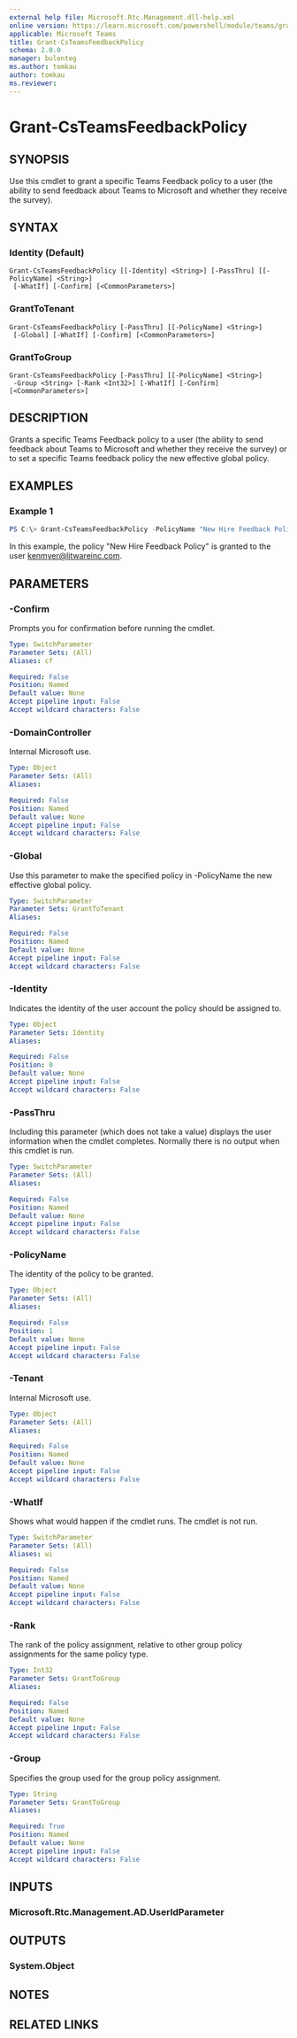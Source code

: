 ```yaml
---
external help file: Microsoft.Rtc.Management.dll-help.xml
online version: https://learn.microsoft.com/powershell/module/teams/grant-csteamsfeedbackpolicy
applicable: Microsoft Teams
title: Grant-CsTeamsFeedbackPolicy
schema: 2.0.0
manager: bulenteg
ms.author: tomkau
author: tomkau
ms.reviewer:
---
```


# Grant-CsTeamsFeedbackPolicy

## SYNOPSIS

Use this cmdlet to grant a specific Teams Feedback policy to a user (the ability to send feedback about Teams to Microsoft and whether they receive the survey).

## SYNTAX

### Identity (Default)
```
Grant-CsTeamsFeedbackPolicy [[-Identity] <String>] [-PassThru] [[-PolicyName] <String>]
 [-WhatIf] [-Confirm] [<CommonParameters>]
```

### GrantToTenant
```
Grant-CsTeamsFeedbackPolicy [-PassThru] [[-PolicyName] <String>]
 [-Global] [-WhatIf] [-Confirm] [<CommonParameters>]
```

### GrantToGroup
```
Grant-CsTeamsFeedbackPolicy [-PassThru] [[-PolicyName] <String>]
 -Group <String> [-Rank <Int32>] [-WhatIf] [-Confirm] [<CommonParameters>]
```

## DESCRIPTION
Grants a specific Teams Feedback policy to a user (the ability to send feedback about Teams to Microsoft and whether they receive the survey) or to set a specific Teams feedback policy the new effective global policy.

## EXAMPLES

### Example 1
```powershell
PS C:\> Grant-CsTeamsFeedbackPolicy -PolicyName "New Hire Feedback Policy" -Identity kenmyer@litwareinc.com
```

In this example, the policy "New Hire Feedback Policy" is granted to the user kenmyer@litwareinc.com.

## PARAMETERS

### -Confirm
Prompts you for confirmation before running the cmdlet.

```yaml
Type: SwitchParameter
Parameter Sets: (All)
Aliases: cf

Required: False
Position: Named
Default value: None
Accept pipeline input: False
Accept wildcard characters: False
```

### -DomainController
Internal Microsoft use.

```yaml
Type: Object
Parameter Sets: (All)
Aliases:

Required: False
Position: Named
Default value: None
Accept pipeline input: False
Accept wildcard characters: False
```

### -Global
Use this parameter to make the specified policy in -PolicyName the new effective global policy.

```yaml
Type: SwitchParameter
Parameter Sets: GrantToTenant
Aliases:

Required: False
Position: Named
Default value: None
Accept pipeline input: False
Accept wildcard characters: False
```

### -Identity
Indicates the identity of the user account the policy should be assigned to. 

```yaml
Type: Object
Parameter Sets: Identity
Aliases:

Required: False
Position: 0
Default value: None
Accept pipeline input: False
Accept wildcard characters: False
```

### -PassThru
Including this parameter (which does not take a value) displays the user information when the cmdlet completes. Normally there is no output when this cmdlet is run.

```yaml
Type: SwitchParameter
Parameter Sets: (All)
Aliases:

Required: False
Position: Named
Default value: None
Accept pipeline input: False
Accept wildcard characters: False
```

### -PolicyName
The identity of the policy to be granted.

```yaml
Type: Object
Parameter Sets: (All)
Aliases:

Required: False
Position: 1
Default value: None
Accept pipeline input: False
Accept wildcard characters: False
```

### -Tenant
Internal Microsoft use.

```yaml
Type: Object
Parameter Sets: (All)
Aliases:

Required: False
Position: Named
Default value: None
Accept pipeline input: False
Accept wildcard characters: False
```

### -WhatIf
Shows what would happen if the cmdlet runs.
The cmdlet is not run.

```yaml
Type: SwitchParameter
Parameter Sets: (All)
Aliases: wi

Required: False
Position: Named
Default value: None
Accept pipeline input: False
Accept wildcard characters: False
```

### -Rank
The rank of the policy assignment, relative to other group policy assignments for the same policy type.

```yaml
Type: Int32
Parameter Sets: GrantToGroup
Aliases:

Required: False
Position: Named
Default value: None
Accept pipeline input: False
Accept wildcard characters: False
```

### -Group
Specifies the group used for the group policy assignment.

```yaml
Type: String
Parameter Sets: GrantToGroup
Aliases:

Required: True
Position: Named
Default value: None
Accept pipeline input: False
Accept wildcard characters: False
```

## INPUTS

### Microsoft.Rtc.Management.AD.UserIdParameter

## OUTPUTS

### System.Object
## NOTES

## RELATED LINKS
